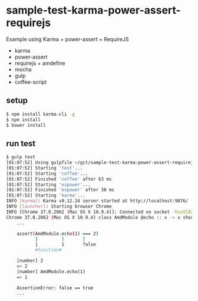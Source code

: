 sample-test-karma-power-assert-requirejs
========================================

Example using Karma + power-assert + RequireJS

- karma
- power-assert
- requirejs + amdefine
- mocha
- gulp
- coffee-script

## setup

``` sh
$ npm install karma-cli -g
$ npm install
$ bower install
```

## run test

``` sh
$ gulp test
[01:07:52] Using gulpfile ~/git/sample-test-karma-power-assert-requirejs/gulpfile.js
[01:07:52] Starting 'test'...
[01:07:52] Starting 'coffee'...
[01:07:52] Finished 'coffee' after 63 ms
[01:07:52] Starting 'espower'...
[01:07:52] Finished 'espower' after 38 ms
[01:07:52] Starting 'karma'...
INFO [karma]: Karma v0.12.24 server started at http://localhost:9876/
INFO [launcher]: Starting browser Chrome
INFO [Chrome 37.0.2062 (Mac OS X 10.9.4)]: Connected on socket -hcxVl02lS-3Gf2yXeSL with id 53651295
Chrome 37.0.2062 (Mac OS X 10.9.4) class AmdModule @echo :: x -> x should return input FAILED
	...

	assert(AmdModule.echo(1) === 2)
	       |         |       |
	       |         1       false
	       #function#

	[number] 2
	=> 2
	[number] AmdModule.echo(1)
	=> 1

	AssertionError: false == true
	...
```


